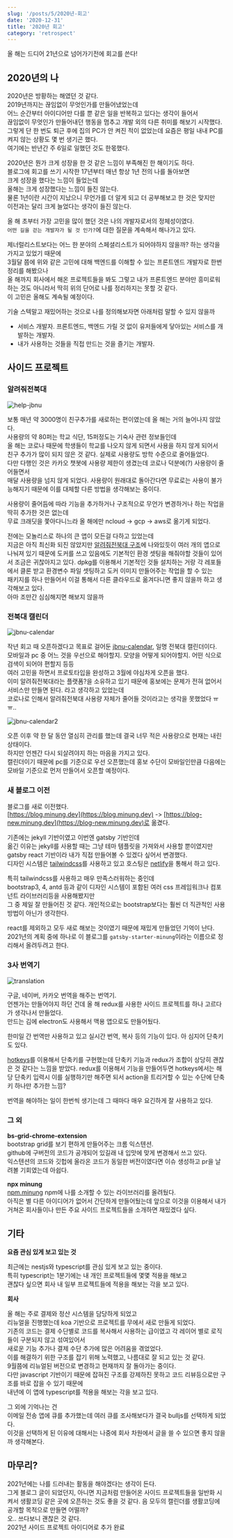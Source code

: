 ```yaml
---
slug: '/posts/5/2020년-회고'
date: '2020-12-31'
title: '2020년 회고'
category: 'retrospect'
---
```


올 해는 드디어 21년으로 넘어가기전에 회고를 쓴다!

## 2020년의 나

2020년은 방황하는 해였던 것 같다.  
2019년까지는 끊임없이 무엇인가를 만들어냈었는데  
어느 순간부터 아이디어만 다를 뿐 같은 일을 반복하고 있다는 생각이 들어서  
끊임없이 무엇인가 만들어내던 행동을 멈추고 개발 외의 다른 취미를 해보기 시작했다.  
그렇게 단 한 번도 퇴근 후에 집의 PC가 안 켜진 적이 없었는데 요즘은 평일 내내 PC를 켜지 않는 상황도 몇 번 생기곤 했다.  
여기에는 반년간 주 6일로 일했던 것도 한몫했다.  

2020년은 뭔가 크게 성장을 한 것 같은 느낌이 부족해진 한 해이기도 하다.  
블로그에 회고를 쓰기 시작한 17년부터 매년 항상 1년 전의 나를 돌아보면  
크게 성장을 했다는 느낌이 들었는데  
올해는 크게 성장했다는 느낌이 들진 않는다.  
물론 1년이란 시간이 지났으니 무언가를 더 알게 되고 더 공부해보고 한 것은 맞지만  
이전과는 달리 크게 늘었다는 생각이 들진 않는다.

올 해 초부터 가장 고민을 많이 했던 것은 나의 개발자로서의 정체성이였다.  
`어떤 길을 걷는 개발자가 될 것 인가?`에 대한 질문을 계속해서 해나가고 있다.

제너럴리스트보다는 어느 한 분야의 스페셜리스트가 되어야하지 않을까? 하는 생각을 가지고 있었기 때문에  
3월달 쯤에 위와 같은 고민에 대해 백엔드를 이해할 수 있는 프론트엔드 개발자로 한번 정리를 해봤으나  
올 해까지 회사에서 해온 프로젝트들을 봐도 그렇고 내가 프론트엔드 분야만 흥미로워 하는 것도 아니라서 딱히 위의 단어로 나를 정리하지는 못할 것 같다.  
이 고민은 올해도 계속될 예정이다.

기술 스텍말고 재밌어하는 것으로 나를 정의해보자면 아래처럼 말할 수 있지 않을까  

- 서비스 개발자. 프론트엔드, 백엔드 가릴 것 없이 유저들에게 닿아있는 서비스를 개발하는 개발자.  
- 내가 사용하는 것들을 직접 만드는 것을 즐기는 개발자.


## 사이드 프로젝트

### 알려줘전북대
![help-jbnu](./images/5/help-jbnu.png)

보통 매년 약 3000명이 친구추가를 새로하는 편이였는데 올 해는 거의 늘어나지 않았다.  
사용량의 약 80퍼는 학교 식단, 15퍼정도는 기숙사 관련 정보들인데  
올 해는 코로나 때문에 학생들이 학교를 나오지 않게 되면서 사용을 하지 않게 되어서  
친구 추가가 많이 되지 않은 것 같다. 실제로 사용량도 방학 수준으로 줄어들었다.  
다만 다행인 것은 카카오 챗봇에 사용량 제한이 생겼는데 코로나 덕분에(?) 사용량이 줄어들면서  
매달 사용량을 넘지 않게 되었다. 사용량이 원래대로 돌아간다면 무료로는 사용이 불가능해지기 때문에 이를 대체할 다른 방법을 생각해보는 중이다.

사용량이 줄어듬에 따라 기능을 추가하거나 구조적으로 무언가 변경하거나 하는 작업을 딱히 추가한 것은 없는데  
무료 크래딧을 쫓아다니느라 올 해에만 ncloud -> gcp -> aws로 옮기게 되었다.

전에는 모놀리스로 하나의 큰 앱이 모든걸 다하고 있었는데  
지금은 아직 최신화 되진 않았지만 [알려줘전북대 구조](https://blog-new.minung.dev/posts/3/%EC%95%8C%EB%A0%A4%EC%A4%98%EC%A0%84%EB%B6%81%EB%8C%80-%EA%B5%AC%EC%A1%B0)에 나와있듯이 여러 개의 앱으로 나눠져 있기 때문에 도커를 쓰고 있음에도 기본적인 환경 셋팅을 해줘야할 것들이 있어서 조금은 귀찮아지고 있다.
dpkg를 이용해서 기본적인 것들 설치하는 거랑 각 레포들에서 클론 받고 환경변수 파일 셋팅하고 도커 이미지 만들어주는 작업을 할 수 있는  
패키지를 하나 만들어서 이걸 통해서 다른 클라우드로 옮겨다니면 좋지 않을까 하고 생각해보고 있다.  
아마 조만간 심심해지면 해보지 않을까

### 전북대 캘린더

![jbnu-calendar](./images/5/jbnu-calendar.png)

작년 회고 때 오픈하겠다고 목표로 걸어둔 [jbnu-calendar](https://github.com/hmu332233/jbnu-calendar), 일명 전북대 캘린더이다.  
모바일과 pc 중 어느 것을 우선으로 해야할지. 모양을 어떻게 되어야할지. 어떤 식으로 검색이 되어야 편할지 등등  
여러 고민을 하면서 프로토타입을 완성하고 3월에 야심차게 오픈을 했다.  
이미 알려줘전북대라는 플랫폼?을 소유하고 있기 때문에 홍보에는 문제가 전혀 없어서 서비스만 만들면 된다. 라고 생각하고 있었는데  
코로나로 인해서 알려줘전북대 사용량 자체가 줄어들 것이라고는 생각을 못했었다 ㅠㅠ..  

![jbnu-calendar2](./images/5/jbnu-calendar2.png)

오픈 이후 약 한 달 동안 열심히 관리를 했는데 결국 너무 적은 사용량으로 현재는 내린 상태이다.  
하지만 언젠간 다시 되살려야지 하는 마음을 가지고 있다.  
캘린더이기 때문에 pc를 기준으로 우선 오픈했는데 홍보 수단이 모바일인만큼 다음에는 모바일 기준으로 먼저 만들어서 오픈할 예정이다.  


### 새 블로그 이전

블로그를 새로 이전했다.  
[https://blog.minung.dev](https://blog.minung.dev) -> [https://blog-new.minung.dev](https://blog-new.minung.dev)로 옮겼다.  

기존에는 jekyll 기반이였고 이번엔 gatsby 기반인데  
옮긴 이유는 jekyll를 사용할 때는 그냥 테마 템플릿을 가져와서 사용할 뿐이였지만  
gatsby react 기반이라 내가 직접 만들어볼 수 있겠다 싶어서 변경했다.  
디자인 시스템은 [tailwindcss](https://tailwindcss.com/)를 사용하고 있고 호스팅은 [netlify](https://www.netlify.com/)을 통해서 하고 있다.

특히 tailwindcss를 사용하고 매우 만족스러워하는 중인데  
bootstrap3, 4, antd 등과 같이 디자인 시스템이 포함된 여러 css 프레임워크나 컴포넌트 라이브러리등을 사용해봤지만  
그 중 제일 잘 만들어진 것 같다. 개인적으로는 bootstrap보다는 훨씬 더 직관적인 사용방법이 아닌가 생각한다.

react를 제외하고 모두 새로 해보는 것이였기 때문에 재밌게 만들었던 기억이 난다.
2021년의 계획 중에 하나로 이 블로그를 `gatsby-starter-minung`이라는 이름으로 정리해서 올려두려고 한다.


### 3사 번역기

![translation](./images/5/translation.png)

구글, 네이버, 카카오 번역을 해주는 번역기.  
언젠가는 만들어야지 하던 건데 올 해 redux를 사용한 사이드 프로젝트를 하나 고르다가 생각나서 만들었다.  
만드는 김에 electron도 사용해서 맥용 앱으로도 만들어뒀다.

한미일 간 번역만 사용하고 있고 실시간 번역, 복사 등의 기능이 있다.
아 심지어 단축키도 있다.

[hotkeys](https://github.com/jaywcjlove/hotkeys)를 이용해서 단축키를 구현했는데
단축키 기능과 redux가 조합이 상당히 괜찮은 것 같다는 느낌을 받았다. redux를 이용해서 기능을 만들어두면
hotkeys에서는 해당 단축키 입력시 이를 실행하기만 해주면 되서 action을 트리거할 수 있는 수단에 단축키 하나만 추가한 느낌?

번역을 해야하는 일이 한번씩 생기는데 그 때마다 매우 요긴하게 잘 사용하고 있다.

### 그 외

**bs-grid-chrome-extension**  
bootstrap grid를 보기 편하게 만들어주는 크롬 익스텐션.  
github에 구버전의 코드가 공개되어 있길래 내 입맛에 맞게 변경해서 쓰고 있다.  
익스텐션의 코드와 깃헙에 올라온 코드가 동일한 버전이였다면 이슈 생성하고 pr을 날려볼 기회였는데 아쉽다.

**npx minung**  
[npm.minung](https://github.com/hmu332233/npm.minung) npm에 나를 소개할 수 있는 라이브러리를 올려뒀다.  
아직은 별 다른 아이디어가 없어서 간단하게 만들어뒀는데 앞으로 이것을 이용해서 내가 거쳐온 회사들이나 만든 주요 사이드 프로젝트들을 소개하면 재밌겠다 싶다.


## 기타

**요즘 관심 있게 보고 있는 것**

최근에는 nestjs와 typescript를 관심 있게 보고 있는 중이다.  
특히 typescript는 1분기에는 내 개인 프로젝트들에 몇몇 적용을 해보고  
괜찮다 싶으면 회사 내 일부 프로젝트들에 적용을 해보는 각을 보고 있다.

**회사**

올 해는 주로 결제와 정산 시스템을 담당하게 되었고  
리뉴얼을 진행했는데 koa 기반으로 프로젝트를 무에서 새로 만들게 되었다.  
기존의 코드는 결제 수단별로 코드를 복사해서 사용하는 급이였고 각 레이어 별로 로직들이 구분되지 않고 섞여있어서  
새로운 기능 추가나 결제 수단 추가에 많은 어려움을 겪었었다.  
이를 해결하기 위한 구조를 잡기 위해 노력했고, 나름대로 잘 되고 있는 것 같다.  
9월쯤에 리뉴얼된 버전으로 변경하고 현재까지 잘 돌아가는 중이다.  
다만 javascript 기반이기 때문에 잡혀진 구조를 강제하진 못하고 코드 리뷰등으로만 구조를 바로 잡을 수 있기 때문에  
내년에 이 앱에 typescript를 적용을 해보는 각을 보고 있다.

그 외에 기억나는 건  
이메일 전송 앱에 큐를 추가했는데 여러 큐를 조사해보다가 결국 bulljs를 선택하게 되었다.  
이것을 선택하게 된 이유에 대해서는 나중에 회사 차원에서 글을 쓸 수 있으면 좋지 않을까 생각해본다.

## 마무리?

2021년에는 나를 드러내는 활동을 해야겠다는 생각이 든다.  
그게 블로그 글이 되었던지, 아니면 지금처럼 만들어온 사이드 프로젝트들을 일반화 시켜서 생활코딩 같은 곳에 오픈하는 것도 좋을 것 같다.
음 모두의 캘린더를 생활코딩에 공개할 목적으로 만들면 어떨까?  
오.. 쓰다보니 괜찮은 것 같다.  
2021년 사이드 프로젝트 아이디어로 추가 완료